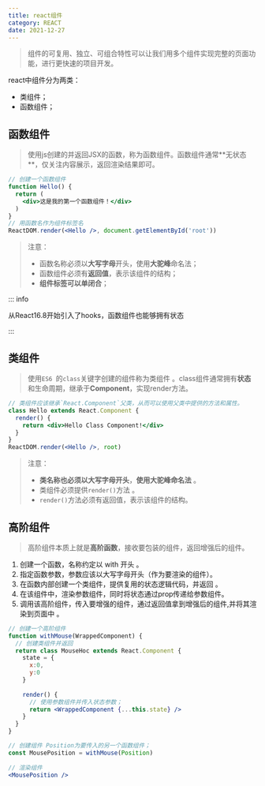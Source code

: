 ```yaml
---
title: react组件
category: REACT
date: 2021-12-27
---
```


> 组件的可复用、独立、可组合特性可以让我们用多个组件实现完整的页面功能，进行更快速的项目开发。

react中组件分为两类：

- 类组件；
- 函数组件；

## 函数组件

> 使用js创建的并返回JSX的函数，称为函数组件。函数组件通常**⽆状态**，仅关注内容展示，返回渲染结果即可。

```jsx
// 创建一个函数组件
function Hello() { 
  return ( 
    <div>这是我的第一个函数组件！</div> 
  ) 
} 
// 用函数名作为组件标签名
ReactDOM.render(<Hello />, document.getElementById('root'))
```

> 注意：
>
> - 函数名称必须以**大写字母**开头，使用**大驼峰**命名法；
> - 函数组件必须有**返回值**，表示该组件的结构；
> - **组件标签可以单闭合**；

::: info

从React16.8开始引⼊了hooks，函数组件也能够拥有状态

:::

## 类组件

> 使用`ES6 `的`class`关键字创建的组件称为类组件 。class组件通常拥有**状态**和⽣命周期，继承于**Component**，实现render⽅法。

```jsx
// 类组件应该继承`React.Component`父类，从而可以使用父类中提供的方法和属性。
class Hello extends React.Component { 
  render() { 
    return <div>Hello Class Component!</div> 
  } 
} 
ReactDOM.render(<Hello />, root) 
```

> 注意：
>
> - **类名称也必须以大写字母开头**，**使用大驼峰命名法**  。
> - 类组件必须提供`render()`方法 。
> -  `render()`方法必须有返回值，表示该组件的结构。

## 高阶组件

> 高阶组件本质上就是**高阶函数**，接收要包装的组件，返回增强后的组件。
>

1. 创建一个函数，名称约定以 with 开头 。
2. 指定函数参数，参数应该以大写字母开头（作为要渲染的组件）。
3. 在函数内部创建一个类组件，提供复用的状态逻辑代码，并返回 。
4. 在该组件中，渲染参数组件，同时将状态通过prop传递给参数组件。
5. 调用该高阶组件，传入要增强的组件，通过返回值拿到增强后的组件,并将其渲染到页面中 。

```jsx
// 创建一个高阶组件
function withMouse(WrappedComponent) { 
  // 创建类组件并返回
  return class MouseHoc extends React.Component {
    state = {
      x:0,
      y:0
    }
    
    render() {
      // 使用参数组件并传入状态参数；
      return <WrappedComponent {...this.state} /> 
    }
  } 
} 

// 创建组件 Position为要传入的另一个函数组件；
const MousePosition = withMouse(Position) 
 
// 渲染组件 
<MousePosition /> 
```

